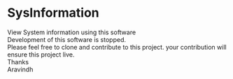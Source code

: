 # SysInformation
View System information using this software\
Development of this software is stopped.\
Please feel free to clone and contribute to this project. your contribution will ensure this project live.\
Thanks\
Aravindh
